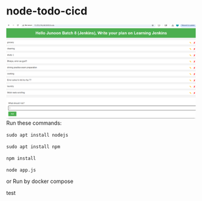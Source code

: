 # node-todo-cicd
![image alt](https://github.com/PakeezaPakeeza/nodejs-todoapp-CICD/blob/main/jenkinsCICD.png?raw=true)
Run these commands:


`sudo apt install nodejs`


`sudo apt install npm`


`npm install`

`node app.js`

or Run by docker compose

test

